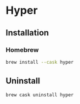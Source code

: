 # Hyper

## Installation

### Homebrew

```sh
brew install --cask hyper
```

## Uninstall

```sh
brew cask uninstall hyper
```

